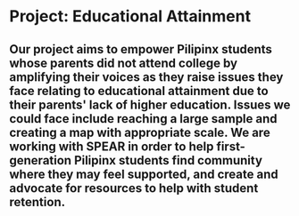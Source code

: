 # Project: Educational Attainment 

## Our project aims to empower Pilipinx students whose parents did not attend college by amplifying their voices as they raise issues they face relating to educational attainment due to their parents' lack of higher education. Issues we could face include reaching a large sample and creating a map with appropriate scale. We are working with SPEAR in order to help first-generation Pilipinx students find community where they may feel supported, and create and advocate for resources to help with student retention.


